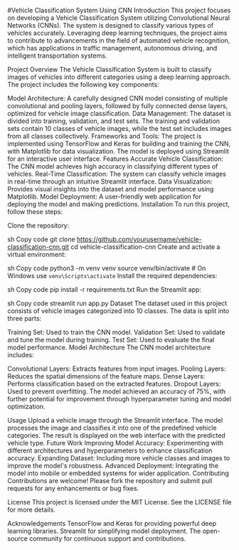 #Vehicle Classification System Using CNN
Introduction
This project focuses on developing a Vehicle Classification System utilizing Convolutional Neural Networks (CNNs). The system is designed to classify various types of vehicles accurately. Leveraging deep learning techniques, the project aims to contribute to advancements in the field of automated vehicle recognition, which has applications in traffic management, autonomous driving, and intelligent transportation systems.

Project Overview
The Vehicle Classification System is built to classify images of vehicles into different categories using a deep learning approach. The project includes the following key components:

Model Architecture: A carefully designed CNN model consisting of multiple convolutional and pooling layers, followed by fully connected dense layers, optimized for vehicle image classification.
Data Management: The dataset is divided into training, validation, and test sets. The training and validation sets contain 10 classes of vehicle images, while the test set includes images from all classes collectively.
Frameworks and Tools: The project is implemented using TensorFlow and Keras for building and training the CNN, with Matplotlib for data visualization. The model is deployed using Streamlit for an interactive user interface.
Features
Accurate Vehicle Classification: The CNN model achieves high accuracy in classifying different types of vehicles.
Real-Time Classification: The system can classify vehicle images in real-time through an intuitive Streamlit interface.
Data Visualization: Provides visual insights into the dataset and model performance using Matplotlib.
Model Deployment: A user-friendly web application for deploying the model and making predictions.
Installation
To run this project, follow these steps:

Clone the repository:

sh
Copy code
git clone https://github.com/yourusername/vehicle-classification-cnn.git
cd vehicle-classification-cnn
Create and activate a virtual environment:

sh
Copy code
python3 -m venv venv
source venv/bin/activate  # On Windows use `venv\Scripts\activate`
Install the required dependencies:

sh
Copy code
pip install -r requirements.txt
Run the Streamlit app:

sh
Copy code
streamlit run app.py
Dataset
The dataset used in this project consists of vehicle images categorized into 10 classes. The data is split into three parts:

Training Set: Used to train the CNN model.
Validation Set: Used to validate and tune the model during training.
Test Set: Used to evaluate the final model performance.
Model Architecture
The CNN model architecture includes:

Convolutional Layers: Extracts features from input images.
Pooling Layers: Reduces the spatial dimensions of the feature maps.
Dense Layers: Performs classification based on the extracted features.
Dropout Layers: Used to prevent overfitting.
The model achieved an accuracy of 75%, with further potential for improvement through hyperparameter tuning and model optimization.

Usage
Upload a vehicle image through the Streamlit interface.
The model processes the image and classifies it into one of the predefined vehicle categories.
The result is displayed on the web interface with the predicted vehicle type.
Future Work
Improving Model Accuracy: Experimenting with different architectures and hyperparameters to enhance classification accuracy.
Expanding Dataset: Including more vehicle classes and images to improve the model's robustness.
Advanced Deployment: Integrating the model into mobile or embedded systems for wider application.
Contributing
Contributions are welcome! Please fork the repository and submit pull requests for any enhancements or bug fixes.

License
This project is licensed under the MIT License. See the LICENSE file for more details.

Acknowledgements
TensorFlow and Keras for providing powerful deep learning libraries.
Streamlit for simplifying model deployment.
The open-source community for continuous support and contributions.



